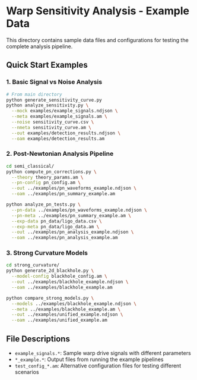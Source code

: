 # Warp Sensitivity Analysis - Example Data

This directory contains sample data files and configurations for testing the complete analysis pipeline.

## Quick Start Examples

### 1. Basic Signal vs Noise Analysis
```bash
# From main directory
python generate_sensitivity_curve.py
python analyze_sensitivity.py \
  --mock examples/example_signals.ndjson \
  --meta examples/example_signals.am \
  --noise sensitivity_curve.csv \
  --nmeta sensitivity_curve.am \
  --out examples/detection_results.ndjson \
  --oam examples/detection_results.am
```

### 2. Post-Newtonian Analysis Pipeline
```bash
cd semi_classical/
python compute_pn_corrections.py \
  --theory theory_params.am \
  --pn-config pn_config.am \
  --out ../examples/pn_waveforms_example.ndjson \
  --oam ../examples/pn_summary_example.am

python analyze_pn_tests.py \
  --pn-data ../examples/pn_waveforms_example.ndjson \
  --pn-meta ../examples/pn_summary_example.am \
  --exp-data pn_data/ligo_data.csv \
  --exp-meta pn_data/ligo_data.am \
  --out ../examples/pn_analysis_example.ndjson \
  --oam ../examples/pn_analysis_example.am
```

### 3. Strong Curvature Models
```bash
cd strong_curvature/
python generate_2d_blackhole.py \
  --model-config blackhole_config.am \
  --out ../examples/blackhole_example.ndjson \
  --oam ../examples/blackhole_example.am

python compare_strong_models.py \
  --models ../examples/blackhole_example.ndjson \
  --meta ../examples/blackhole_example.am \
  --out ../examples/unified_example.ndjson \
  --oam ../examples/unified_example.am
```

## File Descriptions

- `example_signals.*`: Sample warp drive signals with different parameters
- `*_example.*`: Output files from running the example pipelines
- `test_config_*.am`: Alternative configuration files for testing different scenarios

